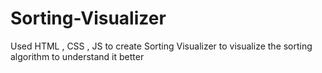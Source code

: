 # Sorting-Visualizer
Used HTML , CSS , JS to create Sorting Visualizer to visualize the sorting algorithm to understand it better
